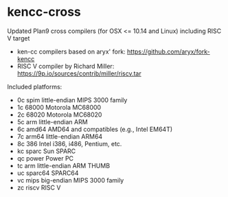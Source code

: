 # kencc-cross
Updated Plan9 cross compilers (for OSX <= 10.14 and Linux) including RISC V target

* ken-cc compilers based on aryx' fork: https://github.com/aryx/fork-kencc
* RISC V compiler by Richard Miller: https://9p.io/sources/contrib/miller/riscv.tar

Included platforms:

* 0c spim    little-endian MIPS 3000 family
* 1c 68000   Motorola MC68000
* 2c 68020   Motorola MC68020
* 5c arm     little-endian ARM
* 6c amd64   AMD64 and compatibles (e.g., Intel EM64T)
* 7c arm64   little-endian ARM64
* 8c 386     Intel i386, i486, Pentium, etc.
* kc sparc   Sun SPARC
* qc power   Power PC
* tc arm     little-endian ARM THUMB
* uc sparc64 SPARC64
* vc mips    big-endian MIPS 3000 family
* zc riscv   RISC V

